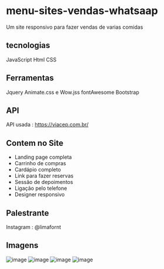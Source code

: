 # menu-sites-vendas-whatsaap
Um site responsivo para fazer vendas de varias comidas

## tecnologias 
JavaScript
Html
CSS 

## Ferramentas 
Jquery
Animate.css e Wow.jss
fontAwesome
Bootstrap

## API

API usada :  https://viacep.com.br/

## Contem no Site 

* Landing page completa
* Carrinho de compras
* Cardápio completo
* Link para fazer reservas
* Sessão de depoimentos
* Ligação pelo telefone
* Designer responsivo

## Palestrante

Instagram : @limafornt
  
## Imagens 
![image](https://github.com/guihp/menu-sites-vendas-whatsaap/assets/119879832/b1767dbb-39c5-4a5b-84f3-6599ade6dacd)
![image](https://github.com/guihp/menu-sites-vendas-whatsaap/assets/119879832/d8005172-1e5b-4168-a829-b05339fe0cbe)
![image](https://github.com/guihp/menu-sites-vendas-whatsaap/assets/119879832/6b002b5a-def2-4b6f-b98f-c7eb544b3c95)
![image](https://github.com/guihp/menu-sites-vendas-whatsaap/assets/119879832/9eb246cb-0902-4921-a7ce-d1fa00c18edb)



